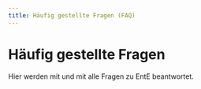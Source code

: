 ```yaml
---
title: Häufig gestellte Fragen (FAQ)
---
```


# Häufig gestellte Fragen

Hier werden mit und mit alle Fragen zu EntE beantwortet.
